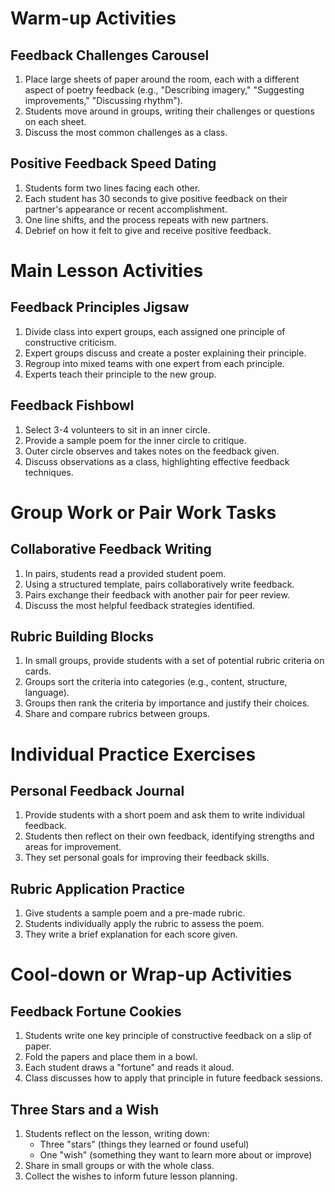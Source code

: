 # Warm-up Activities

## Feedback Challenges Carousel
1. Place large sheets of paper around the room, each with a different aspect of poetry feedback (e.g., "Describing imagery," "Suggesting improvements," "Discussing rhythm").
2. Students move around in groups, writing their challenges or questions on each sheet.
3. Discuss the most common challenges as a class.

## Positive Feedback Speed Dating
1. Students form two lines facing each other.
2. Each student has 30 seconds to give positive feedback on their partner's appearance or recent accomplishment.
3. One line shifts, and the process repeats with new partners.
4. Debrief on how it felt to give and receive positive feedback.

# Main Lesson Activities

## Feedback Principles Jigsaw
1. Divide class into expert groups, each assigned one principle of constructive criticism.
2. Expert groups discuss and create a poster explaining their principle.
3. Regroup into mixed teams with one expert from each principle.
4. Experts teach their principle to the new group.

## Feedback Fishbowl
1. Select 3-4 volunteers to sit in an inner circle.
2. Provide a sample poem for the inner circle to critique.
3. Outer circle observes and takes notes on the feedback given.
4. Discuss observations as a class, highlighting effective feedback techniques.

# Group Work or Pair Work Tasks

## Collaborative Feedback Writing
1. In pairs, students read a provided student poem.
2. Using a structured template, pairs collaboratively write feedback.
3. Pairs exchange their feedback with another pair for peer review.
4. Discuss the most helpful feedback strategies identified.

## Rubric Building Blocks
1. In small groups, provide students with a set of potential rubric criteria on cards.
2. Groups sort the criteria into categories (e.g., content, structure, language).
3. Groups then rank the criteria by importance and justify their choices.
4. Share and compare rubrics between groups.

# Individual Practice Exercises

## Personal Feedback Journal
1. Provide students with a short poem and ask them to write individual feedback.
2. Students then reflect on their own feedback, identifying strengths and areas for improvement.
3. They set personal goals for improving their feedback skills.

## Rubric Application Practice
1. Give students a sample poem and a pre-made rubric.
2. Students individually apply the rubric to assess the poem.
3. They write a brief explanation for each score given.

# Cool-down or Wrap-up Activities

## Feedback Fortune Cookies
1. Students write one key principle of constructive feedback on a slip of paper.
2. Fold the papers and place them in a bowl.
3. Each student draws a "fortune" and reads it aloud.
4. Class discusses how to apply that principle in future feedback sessions.

## Three Stars and a Wish
1. Students reflect on the lesson, writing down:
   - Three "stars" (things they learned or found useful)
   - One "wish" (something they want to learn more about or improve)
2. Share in small groups or with the whole class.
3. Collect the wishes to inform future lesson planning.